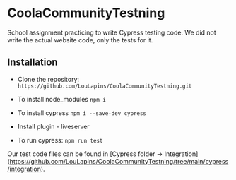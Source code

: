 # CoolaCommunityTestning

School assignment practicing to write Cypress testing code. 
We did not write the actual website code, only the tests for it.


## Installation

- Clone the repository: ```https://github.com/LouLapins/CoolaCommunityTestning.git```

- To install node_modules
```npm i```

- To install cypress
```npm i --save-dev cypress```

- Install plugin - liveserver

- To run cypress:
```npm run test```

Our test code files can be found in [Cypress folder -> Integration] (https://github.com/LouLapins/CoolaCommunityTestning/tree/main/cypress/integration).
